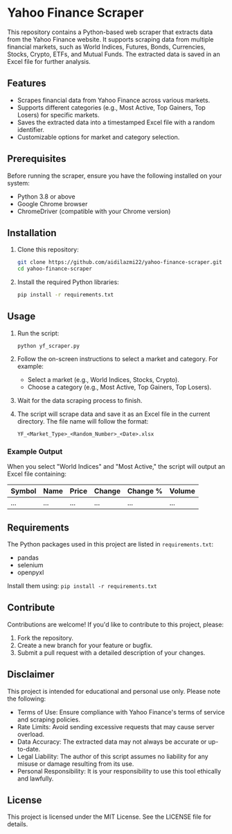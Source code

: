 # Yahoo Finance Scraper

This repository contains a Python-based web scraper that extracts data from the Yahoo Finance website. It supports scraping data from multiple financial markets, such as World Indices, Futures, Bonds, Currencies, Stocks, Crypto, ETFs, and Mutual Funds. The extracted data is saved in an Excel file for further analysis.

## Features
- Scrapes financial data from Yahoo Finance across various markets.
- Supports different categories (e.g., Most Active, Top Gainers, Top Losers) for specific markets.
- Saves the extracted data into a timestamped Excel file with a random identifier.
- Customizable options for market and category selection.

## Prerequisites
Before running the scraper, ensure you have the following installed on your system:
- Python 3.8 or above
- Google Chrome browser
- ChromeDriver (compatible with your Chrome version)

## Installation

1. Clone this repository:
    ```bash
    git clone https://github.com/aidilazmi22/yahoo-finance-scraper.git
    cd yahoo-finance-scraper
    ```

2. Install the required Python libraries:
    ```bash
    pip install -r requirements.txt
    ```

## Usage

1. Run the script:
    ```
    python yf_scraper.py
    ```

2. Follow the on-screen instructions to select a market and category. For example:
    - Select a market (e.g., World Indices, Stocks, Crypto).
    - Choose a category (e.g., Most Active, Top Gainers, Top Losers).
      
3. Wait for the data scraping process to finish.

4. The script will scrape data and save it as an Excel file in the current directory. The file name will follow the format:
    ```
    YF_<Market_Type>_<Random_Number>_<Date>.xlsx
    ```

### Example Output
When you select "World Indices" and "Most Active," the script will output an Excel file containing:

| Symbol | Name           | Price | Change | Change % | Volume |
|--------|----------------|-------|--------|----------|--------|
| ...    | ...            | ...   | ...    | ...      | ...    |


## Requirements
The Python packages used in this project are listed in `requirements.txt`:

- pandas
- selenium
- openpyxl

Install them using:
    ```
    pip install -r requirements.txt
    ```

## Contribute
Contributions are welcome! If you'd like to contribute to this project, please:

1. Fork the repository.
2. Create a new branch for your feature or bugfix.
3. Submit a pull request with a detailed description of your changes.

## Disclaimer
This project is intended for educational and personal use only. Please note the following:

- Terms of Use: Ensure compliance with Yahoo Finance's terms of service and scraping policies.
- Rate Limits: Avoid sending excessive requests that may cause server overload.
- Data Accuracy: The extracted data may not always be accurate or up-to-date.
- Legal Liability: The author of this script assumes no liability for any misuse or damage resulting from its use.
- Personal Responsibility: It is your responsibility to use this tool ethically and lawfully.

## License
This project is licensed under the MIT License. See the LICENSE file for details.
